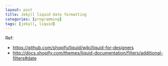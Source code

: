 ```yaml
---
layout: post
title: Jekyll liquid date formatting
categories: [programming]
tags: [jekyll, liquid]
---
```


Ref:

* https://github.com/shopify/liquid/wiki/liquid-for-designers
* http://docs.shopify.com/themes/liquid-documentation/filters/additional-filters#date